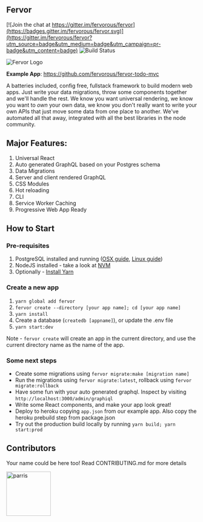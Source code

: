 Fervor
----

[![Join the chat at https://gitter.im/fervorous/fervor](https://badges.gitter.im/fervorous/fervor.svg)](https://gitter.im/fervorous/fervor?utm_source=badge&utm_medium=badge&utm_campaign=pr-badge&utm_content=badge) ![Build Status](https://circleci.com/gh/fervorous/fervor.svg?style=shield)

![Fervor Logo](https://avatars2.githubusercontent.com/u/26048760?v=4&u=c900b5463478aa9e8937a8422721210d33a9b984&s=200)

**Example App**: https://github.com/fervorous/fervor-todo-mvc

A batteries included, config free, fullstack framework to build modern web apps. Just write your data migrations, throw some components together and we'll handle the rest. We know you want universal rendering, we know you want to *own* your own data, we know you don't really want to write your own APIs that just move some data from one place to another. We've automated all that away, integrated with all the best libraries in the node community.

Major Features:
----

1. Universal React
2. Auto generated GraphQL based on your Postgres schema
3. Data Migrations
3. Server and client rendered GraphQL
5. CSS Modules
6. Hot reloading
7. CLI
8. Service Worker Caching
9. Progressive Web App Ready

How to Start
----

### Pre-requisites

1. PostgreSQL installed and running ([OSX guide](https://www.codementor.io/devops/tutorial/getting-started-postgresql-server-mac-osx), [Linux guide](https://www.digitalocean.com/community/tutorials/how-to-install-and-use-postgresql-on-ubuntu-16-04))
2. NodeJS installed - take a look at [NVM](https://github.com/creationix/nvm)
3. Optionally - [Install Yarn](https://yarnpkg.com/en/docs/install)

### Create a new app

1. `yarn global add fervor`
2. `fervor create --directory [your app name]; cd [your app name]`
3. `yarn install`
4. Create a database (`createdb [appname]`), or update the .env file
5. `yarn start:dev`

Note - `fervor create` will create an app in the current directory, and use the current directory name as the name of the app.

### Some next steps

- Create some migrations using `fervor migrate:make [migration name]`
- Run the migrations using `fervor migrate:latest`, rollback using `fervor migrate:rollback`
- Have some fun with your auto generated graphql. Inspect by visiting `http://localhost:3000/admin/graphiql`
- Write some React components, and make your app look great!
- Deploy to heroku copying `app.json` from our example app. Also copy the heroku prebuild step from package.json
- Try out the production build locally by running `yarn build; yarn start:prod`

Contributors
----

Your name could be here too! Read CONTRIBUTING.md for more details

[<img alt="parris" src="https://avatars0.githubusercontent.com/u/202664?v=4&s=117" width="117">](https://github.com/parris)
